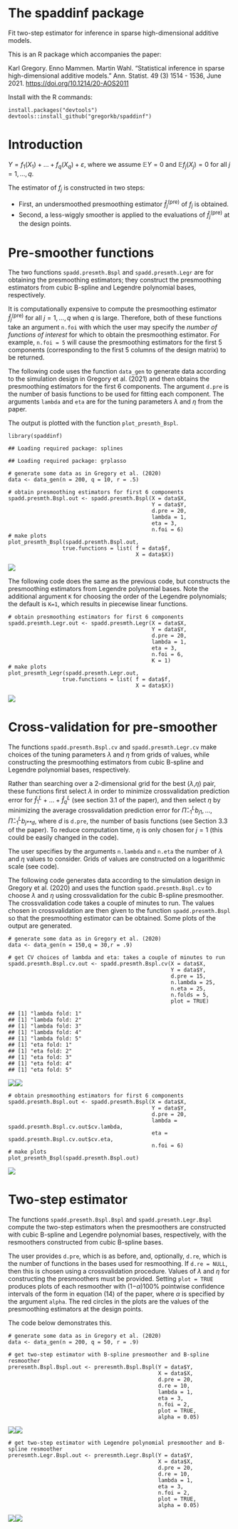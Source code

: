 # The spaddinf package

Fit two-step estimator for inference in sparse high-dimensional additive
models.

This is an R package which accompanies the paper:

Karl Gregory. Enno Mammen. Martin Wahl. “Statistical inference in sparse
high-dimensional additive models.” Ann. Statist. 49 (3) 1514 - 1536,
June 2021. <https://doi.org/10.1214/20-AOS2011>

Install with the R commands:

    install.packages("devtools")
    devtools::install_github("gregorkb/spaddinf")

# Introduction

*Y* = *f*<sub>1</sub>(*X*<sub>1</sub>) + … + *f*<sub>*q*</sub>(*X*<sub>*q*</sub>) + *ε*,
where we assume 𝔼*Y* = 0 and 𝔼*f*<sub>*j*</sub>(*X*<sub>*j*</sub>) = 0
for all *j* = 1, …, *q*.

The estimator of *f*<sub>*j*</sub> is constructed in two steps:

-   First, an undersmoothed presmoothing estimator
    *f̂*<sub>*j*</sub><sup>(pre)</sup> of *f*<sub>*j*</sub> is obtained.
-   Second, a less-wiggly smoother is applied to the evaluations of
    *f̂*<sub>*j*</sub><sup>(pre)</sup> at the design points.

# Pre-smoother functions

The two functions `spadd.presmth.Bspl` and `spadd.presmth.Legr` are for
obtaining the presmoothing estimators; they construct the presmoothing
estimators from cubic B-spline and Legendre polynomial bases,
respectively.

It is computationally expensive to compute the presmoothing estimator
*f̂*<sub>*j*</sub><sup>(pre)</sup> for all *j* = 1, …, *q* when *q* is
large. Therefore, both of these functions take an argument `n.foi` with
which the user may specify the *number of functions of interest* for
which to obtain the presmoothing estimator. For example, `n.foi = 5`
will cause the presmoothing estimators for the first 5 components
(corresponding to the first 5 columns of the design matrix) to be
returned.

The following code uses the function `data_gen` to generate data
according to the simulation design in Gregory et al. (2021) and then
obtains the presmoothing estimators for the first 6 components. The
argument `d.pre` is the number of basis functions to be used for fitting
each component. The arguments `lambda` and `eta` are for the tuning
parameters *λ* and *η* from the paper.

The output is plotted with the function `plot_presmth_Bspl`.

    library(spaddinf)

    ## Loading required package: splines

    ## Loading required package: grplasso

    # generate some data as in Gregory et al. (2020)
    data <- data_gen(n = 200, q = 10, r = .5)

    # obtain presmoothing estimators for first 6 components
    spadd.presmth.Bspl.out <- spadd.presmth.Bspl(X = data$X,
                                                 Y = data$Y,
                                                 d.pre = 20,
                                                 lambda = 1,
                                                 eta = 3,
                                                 n.foi = 6)
    # make plots
    plot_presmth_Bspl(spadd.presmth.Bspl.out,
                     true.functions = list( f = data$f,
                                            X = data$X))

![](README_files/figure-markdown_strict/unnamed-chunk-2-1.png)

The following code does the same as the previous code, but constructs
the presmoothing estimators from Legendre polynomial bases. Note the
additional argument `K` for choosing the order of the Legendre
polynomials; the default is `K=1`, which results in piecewise linear
functions.

    # obtain presmoothing estimators for first 6 components
    spadd.presmth.Legr.out <- spadd.presmth.Legr(X = data$X,
                                                 Y = data$Y,
                                                 d.pre = 20,
                                                 lambda = 1,
                                                 eta = 3,
                                                 n.foi = 6,
                                                 K = 1)
    # make plots
    plot_presmth_Legr(spadd.presmth.Legr.out,
                     true.functions = list( f = data$f,
                                            X = data$X))

![](README_files/figure-markdown_strict/unnamed-chunk-3-1.png)

# Cross-validation for pre-smoother

The functions `spadd.presmth.Bspl.cv` and `spadd.presmth.Legr.cv` make
choices of the tuning parameters *λ* and *η* from grids of values, while
constructing the presmoothing estimators from cubic B-spline and
Legendre polynomial bases, respectively.

Rather than searching over a 2-dimensional grid for the best (*λ*,*η*)
pair, these functions first select *λ* in order to minimize
crossvalidation prediction error for
*f̂*<sub>1</sub><sup>*L*</sup> + … + *f̂*<sub>*q*</sub><sup>*L*</sup> (see
section 3.1 of the paper), and then select *η* by minimizing the average
crossvalidation prediction error for
*Π̂*<sub>−1</sub><sup>*L*</sup>*b*<sub>*j*1</sub>, …, *Π̂*<sub>−1</sub><sup>*L*</sup>*b*<sub>*j**d*</sub>,
where *d* is `d.pre`, the number of basis functions (see Section 3.3 of
the paper). To reduce computation time, *η* is only chosen for *j* = 1
(this could be easily changed in the code).

The user specifies by the arguments `n.lambda` and `n.eta` the number of
*λ* and *η* values to consider. Grids of values are constructed on a
logarithmic scale (see code).

The following code generates data according to the simulation design in
Gregory et al. (2020) and uses the function `spadd.presmth.Bspl.cv` to
choose *λ* and *η* using crossvalidation for the cubic B-spline
presmoother. The crossvalidation code takes a couple of minutes to run.
The values chosen in crossvalidation are then given to the function
`spadd.presmth.Bspl` so that the presmoothing estimator can be obtained.
Some plots of the output are generated.

    # generate some data as in Gregory et al. (2020)
    data <- data_gen(n = 150,q = 30,r = .9)

    # get CV choices of lambda and eta: takes a couple of minutes to run
    spadd.presmth.Bspl.cv.out <- spadd.presmth.Bspl.cv(X = data$X,
                                                       Y = data$Y,
                                                       d.pre = 15,
                                                       n.lambda = 25,
                                                       n.eta = 25,
                                                       n.folds = 5,
                                                       plot = TRUE)

    ## [1] "lambda fold: 1"
    ## [1] "lambda fold: 2"
    ## [1] "lambda fold: 3"
    ## [1] "lambda fold: 4"
    ## [1] "lambda fold: 5"
    ## [1] "eta fold: 1"
    ## [1] "eta fold: 2"
    ## [1] "eta fold: 3"
    ## [1] "eta fold: 4"
    ## [1] "eta fold: 5"

![](README_files/figure-markdown_strict/unnamed-chunk-4-1.png)![](README_files/figure-markdown_strict/unnamed-chunk-4-2.png)

    # obtain presmoothing estimators for first 6 components                                                    
    spadd.presmth.Bspl.out <- spadd.presmth.Bspl(X = data$X,
                                                 Y = data$Y,
                                                 d.pre = 20,
                                                 lambda = spadd.presmth.Bspl.cv.out$cv.lambda,
                                                 eta = spadd.presmth.Bspl.cv.out$cv.eta,
                                                 n.foi = 6)
    # make plots
    plot_presmth_Bspl(spadd.presmth.Bspl.out)

![](README_files/figure-markdown_strict/unnamed-chunk-4-3.png)

# Two-step estimator

The functions `spadd.presmth.Bspl.Bspl` and `spadd.presmth.Legr.Bspl`
compute the two-step estimators when the presmoothers are constructed
with cubic B-spline and Legendre polynomial bases, respectively, with
the resmoothers constructed from cubic B-spline bases.

The user provides `d.pre`, which is as before, and, optionally, `d.re`,
which is the number of functions in the bases used for resmoothing. If
`d.re = NULL`, then this is chosen using a crossvalidation procedure.
Values of *λ* and *η* for constructing the presmoothers must be
provided. Setting `plot = TRUE` produces plots of each resmoother with
(1−*α*)100% pointwise confidence intervals of the form in equation (14)
of the paper, where *α* is specified by the argument `alpha`. The red
circles in the plots are the values of the presmoothing estimators at
the design points.

The code below demonstrates this.

    # generate some data as in Gregory et al. (2020)
    data <- data_gen(n = 200, q = 50, r = .9)

    # get two-step estimator with B-spline presmoother and B-spline resmoother
    preresmth.Bspl.Bspl.out <- preresmth.Bspl.Bspl(Y = data$Y,
                                                   X = data$X,
                                                   d.pre = 20,
                                                   d.re = 10,
                                                   lambda = 1,
                                                   eta = 3,
                                                   n.foi = 2,
                                                   plot = TRUE,
                                                   alpha = 0.05)

![](README_files/figure-markdown_strict/unnamed-chunk-5-1.png)![](README_files/figure-markdown_strict/unnamed-chunk-5-2.png)

    # get two-step estimator with Legendre polynomial presmoother and B-spline resmoother
    preresmth.Legr.Bspl.out <- preresmth.Legr.Bspl(Y = data$Y,
                                                   X = data$X,
                                                   d.pre = 20,
                                                   d.re = 10,
                                                   lambda = 1,
                                                   eta = 3,
                                                   n.foi = 2,
                                                   plot = TRUE,
                                                   alpha = 0.05)

![](README_files/figure-markdown_strict/unnamed-chunk-5-3.png)![](README_files/figure-markdown_strict/unnamed-chunk-5-4.png)
